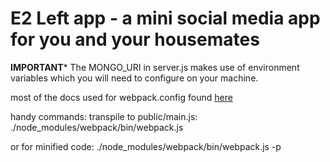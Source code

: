 # E2 Left app - a mini social media app for you and your housemates

****IMPORTANT*****
The MONGO_URI in server.js makes use of environment variables which you will need to configure on your machine.

most of the docs used for webpack.config found [here](https://www.jonathan-petitcolas.com/2015/05/15/howto-setup-webpack-on-es6-react-application-with-sass.html)

handy commands:
transpile to public/main.js:
./node_modules/webpack/bin/webpack.js

or for minified code:
./node_modules/webpack/bin/webpack.js -p
